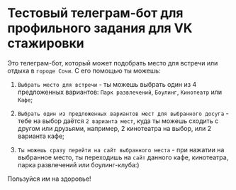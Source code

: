 # Тестовый телеграм-бот для профильного задания для VK стажировки

Это телеграм-бот, который может подобрать место для встречи или отдыха в `городе Сочи`. С его помощью ты можешь:

1. `Выбрать место для встречи` - ты можешь выбрать один из 4 предложенных вариантов: `Парк развлечений`, `Боулинг`, `Кинотеатр` или `Кафе`;

2. `Выбрать один из предложенных вариантов мест для выбранного досуга` - тебе на выбор даётся `2 варианта мест`, куда ты можешь сходить с другом или друзьями, например, 2 кинотеатра на выбор, или 2 варианта кафе;

3. `Ты можешь сразу перейти на сайт выбранного места` - при нажатии на выбранное место, ты переходишь на `сайт` данного кафе, кинотеатра, парка развлечений или боулинг-клуба:)

Пользуйся им на здоровье!